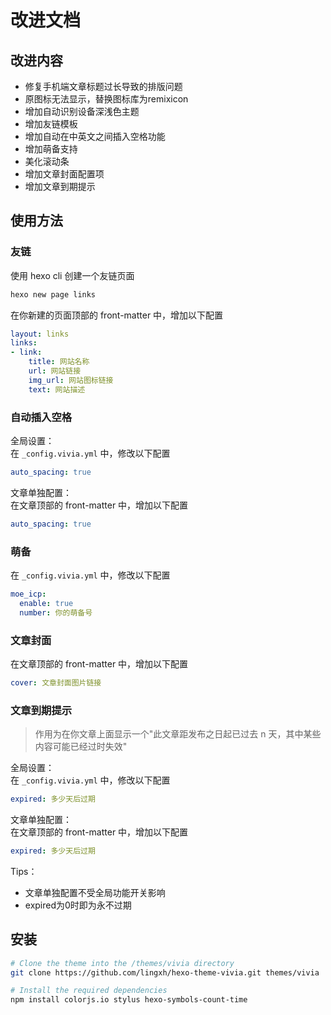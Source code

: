 # 改进文档

## 改进内容

- 修复手机端文章标题过长导致的排版问题
- 原图标无法显示，替换图标库为remixicon
- 增加自动识别设备深浅色主题
- 增加友链模板
- 增加自动在中英文之间插入空格功能
- 增加萌备支持
- 美化滚动条
- 增加文章封面配置项
- 增加文章到期提示


## 使用方法

### 友链
使用 hexo cli 创建一个友链页面
```bash
hexo new page links
```
在你新建的页面顶部的 front-matter 中，增加以下配置
```yaml
layout: links
links:
- link:
    title: 网站名称
    url: 网站链接
    img_url: 网站图标链接
    text: 网站描述
```

### 自动插入空格
全局设置：  
在 `_config.vivia.yml` 中，修改以下配置
```yaml
auto_spacing: true
```

文章单独配置：   
在文章顶部的 front-matter 中，增加以下配置
```yaml
auto_spacing: true
```

### 萌备
在 `_config.vivia.yml` 中，修改以下配置
```yaml
moe_icp:
  enable: true
  number: 你的萌备号
```

### 文章封面
在文章顶部的 front-matter 中，增加以下配置
```yaml
cover: 文章封面图片链接
```

### 文章到期提示
> 作用为在你文章上面显示一个"此文章距发布之日起已过去 n 天，其中某些内容可能已经过时失效"

全局设置：  
在 `_config.vivia.yml` 中，修改以下配置
```yaml
expired: 多少天后过期
```
文章单独配置：  
在文章顶部的 front-matter 中，增加以下配置
```yaml
expired: 多少天后过期
```
Tips：
- 文章单独配置不受全局功能开关影响
- expired为0时即为永不过期

## 安装
```bash
# Clone the theme into the /themes/vivia directory
git clone https://github.com/lingxh/hexo-theme-vivia.git themes/vivia

# Install the required dependencies
npm install colorjs.io stylus hexo-symbols-count-time
```
